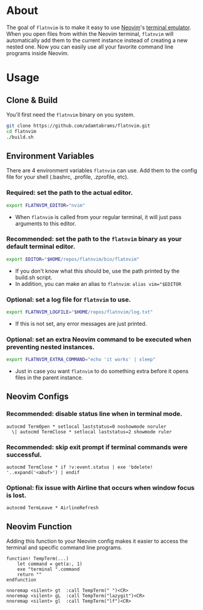# About

The goal of `flatnvim` is to make it easy to use [Neovim](https://neovim.io/)'s
[terminal emulator](https://neovim.io/doc/user/nvim_terminal_emulator.html).
When you open files from within the Neovim terminal, `flatnvim` will automatically add them
to the current instance instead of creating a new nested one.
Now you can easily use all your favorite command line programs inside Neovim.

# Usage

## Clone & Build
You'll first need the `flatnvim` binary on you system.

```sh
git clone https://github.com/adamtabrams/flatnvim.git
cd flatnvim
./build.sh
```

## Environment Variables
There are 4 environment variables `flatnvim` can use.
Add them to the config file for your shell (.bashrc, .profile, .zprofile, etc).

### Required: set the path to the actual editor.
```sh
export FLATNVIM_EDITOR="nvim"
```
- When `flatnvim` is called from your regular terminal, it will just pass arguments to this editor.

### Recommended: set the path to the `flatnvim` binary as your default terminal editor.
```sh
export EDITOR="$HOME/repos/flatnvim/bin/flatnvim"
```
- If you don't know what this should be, use the path printed by the build.sh script.
- In addition, you can make an alias to `flatnvim`: `alias vim="$EDITOR`

### Optional: set a log file for `flatnvim` to use.
```sh
export FLATNVIM_LOGFILE="$HOME/repos/flatnvim/log.txt"
```
- If this is not set, any error messages are just printed.

### Optional: set an extra Neovim command to be executed when preventing nested instances.
```sh
export FLATNVIM_EXTRA_COMMAND="echo 'it works' | sleep"
```
- Just in case you want `flatnvim` to do something extra before it opens files in the parent instance.


## Neovim Configs

### Recommended: disable status line when in terminal mode.
```viml
autocmd TermOpen * setlocal laststatus=0 noshowmode noruler
  \| autocmd TermClose * setlocal laststatus=2 showmode ruler

```

### Recommended: skip exit prompt if terminal commands were successful.
```viml
autocmd TermClose * if !v:event.status | exe 'bdelete! '..expand('<abuf>') | endif
```

### Optional: fix issue with Airline that occurs when window focus is lost.
```viml
autocmd TermLeave * AirlineRefresh
```


## Neovim Function

Adding this function to your Neovim config makes it easier to access the terminal and specific command line programs.

```viml
function! TempTerm(...)
    let command = get(a:, 1)
    exe "terminal ".command
    return ""
endfunction
```

```viml
nnoremap <silent> gt  :call TempTerm(" ")<CR>
nnoremap <silent> gL  :call TempTerm("lazygit")<CR>
nnoremap <silent> gl  :call TempTerm("lf")<CR>
```
